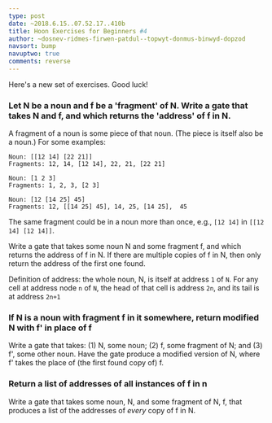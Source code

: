 ```yaml
---
type: post
date: ~2018.6.15..07.52.17..410b
title: Hoon Exercises for Beginners #4
author: ~dosnev-ridmes-firwen-patdul--topwyt-donmus-binwyd-dopzod
navsort: bump
navuptwo: true
comments: reverse
---
```


Here's a new set of exercises.  Good luck!

### Let N be a noun and f be a 'fragment' of N.  Write a gate that takes N and f, and which returns the 'address' of f in N.

A fragment of a noun is some piece of that noun.  (The piece is itself also be a noun.)  For some examples:

```
Noun: [[12 14] [22 21]]
Fragments: 12, 14, [12 14], 22, 21, [22 21]

Noun: [1 2 3]
Fragments: 1, 2, 3, [2 3]

Noun: [12 [14 25] 45]
Fragments: 12, [[14 25] 45], 14, 25, [14 25],  45
```

The same fragment could be in a noun more than once, e.g., `[12 14]` in `[[12 14] [12 14]]`.

Write a gate that takes some noun N and some fragment f, and which returns the address of f in N.  If there are multiple copies of f in N, then only return the address of the first one found.

Definition of address: the whole noun, N, is itself at address `1` of `N`.  For any cell at address node `n` of `N`, the head of that cell is address `2n`, and its tail is at address `2n+1`

### If N is a noun with fragment f in it somewhere, return modified N with f' in place of f

Write a gate that takes: (1) N, some noun; (2) f, some fragment of N; and (3) f', some other noun.  Have the gate produce a modified version of N, where f' takes the place of (the first found copy of) f.

### Return a list of addresses of all instances of f in n

Write a gate that takes some noun, N, and some fragment of N, f, that produces a list of the addresses of *every* copy of f in N.